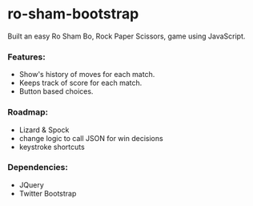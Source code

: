 ro-sham-bootstrap
=================

Built an easy Ro Sham Bo, Rock Paper Scissors, game using JavaScript.

### Features:

* Show's  history of moves for each match. 
* Keeps track of score for each match.
* Button based choices.

### Roadmap:

* Lizard & Spock
* change logic to call JSON for win decisions
* keystroke shortcuts

### Dependencies:

* JQuery
* Twitter Bootstrap
